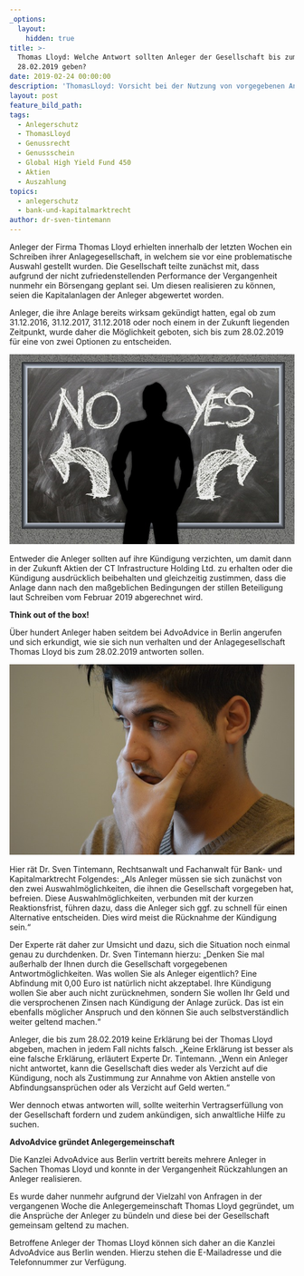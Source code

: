 ```yaml
---
_options:
  layout:
    hidden: true
title: >-
  Thomas Lloyd: Welche Antwort sollten Anleger der Gesellschaft bis zum
  28.02.2019 geben?
date: 2019-02-24 00:00:00
description: 'ThomasLloyd: Vorsicht bei der Nutzung von vorgegebenen Antworten'
layout: post
feature_bild_path:
tags:
  - Anlegerschutz
  - ThomasLloyd
  - Genussrecht
  - Genussschein
  - Global High Yield Fund 450
  - Aktien
  - Auszahlung
topics:
  - anlegerschutz
  - bank-und-kapitalmarktrecht
author: dr-sven-tintemann
---
```


Anleger der Firma Thomas Lloyd erhielten innerhalb der letzten Wochen ein Schreiben ihrer Anlagegesellschaft, in welchem sie vor eine problematische Auswahl gestellt wurden. Die Gesellschaft teilte zun&auml;chst mit, dass aufgrund der nicht zufriedenstellenden Performance der Vergangenheit nunmehr ein B&ouml;rsengang geplant sei. Um diesen realisieren zu k&ouml;nnen, seien die Kapitalanlagen der Anleger abgewertet worden.&nbsp;

Anleger, die ihre Anlage bereits wirksam gek&uuml;ndigt hatten, egal ob zum 31.12.2016, 31.12.2017, 31.12.2018 oder noch einem in der Zukunft liegenden Zeitpunkt, wurde daher die M&ouml;glichkeit geboten, sich bis zum 28.02.2019 f&uuml;r eine von zwei Optionen zu entscheiden.&nbsp;

![Ja oder Nein - Foto Pixabay](/uploads/board-2084774-640-1.jpg "Was sollen Anleger zum 28.02.2019 antworten?")

Entweder die Anleger sollten auf ihre K&uuml;ndigung verzichten, um damit dann in der Zukunft Aktien der CT Infrastructure Holding Ltd. zu erhalten oder die K&uuml;ndigung ausdr&uuml;cklich beibehalten und gleichzeitig zustimmen, dass die Anlage dann nach den ma&szlig;geblichen Bedingungen der stillen Beteiligung laut Schreiben vom Februar 2019 abgerechnet wird.&nbsp;

**Think out of the box!**

&Uuml;ber hundert Anleger haben seitdem bei AdvoAdvice in Berlin angerufen und sich erkundigt, wie sie sich nun verhalten und der Anlagegesellschaft Thomas Lloyd bis zum 28.02.2019 antworten sollen.&nbsp;

![Nachdenklich - Bild Pixabay](/uploads/man-1574124-640.jpg "Think out of the box")

Hier r&auml;t Dr. Sven Tintemann, Rechtsanwalt und Fachanwalt f&uuml;r Bank- und Kapitalmarktrecht Folgendes: „Als Anleger m&uuml;ssen sie sich zun&auml;chst von den zwei Auswahlm&ouml;glichkeiten, die ihnen die Gesellschaft vorgegeben hat, befreien. Diese Auswahlm&ouml;glichkeiten, verbunden mit der kurzen Reaktionsfrist, f&uuml;hren dazu, dass die Anleger sich ggf. zu schnell f&uuml;r einen Alternative entscheiden. Dies wird meist die R&uuml;cknahme der K&uuml;ndigung sein.“

Der Experte r&auml;t daher zur Umsicht und dazu, sich die Situation noch einmal genau zu durchdenken. Dr. Sven Tintemann hierzu: „Denken Sie mal au&szlig;erhalb der Ihnen durch die Gesellschaft vorgegebenen Antwortm&ouml;glichkeiten. Was wollen Sie als Anleger eigentlich? Eine Abfindung mit 0,00 Euro ist nat&uuml;rlich nicht akzeptabel. Ihre K&uuml;ndigung wollen Sie aber auch nicht zur&uuml;cknehmen, sondern Sie wollen Ihr Geld und die versprochenen Zinsen nach K&uuml;ndigung der Anlage zur&uuml;ck. Das ist ein ebenfalls m&ouml;glicher Anspruch und den k&ouml;nnen Sie auch selbstverst&auml;ndlich weiter geltend machen.“

Anleger, die bis zum 28.02.2019 keine Erkl&auml;rung bei der Thomas Lloyd abgeben, machen in jedem Fall nichts falsch. „Keine Erkl&auml;rung ist besser als eine falsche Erkl&auml;rung, erl&auml;utert Experte Dr. Tintemann. „Wenn ein Anleger nicht antwortet, kann die Gesellschaft dies weder als Verzicht auf die K&uuml;ndigung, noch als Zustimmung zur Annahme von Aktien anstelle von Abfindungsanspr&uuml;chen oder als Verzicht auf Geld werten.“

Wer dennoch etwas antworten will, sollte weiterhin Vertragserf&uuml;llung von der Gesellschaft fordern und zudem ank&uuml;ndigen, sich anwaltliche Hilfe zu suchen.&nbsp;

**AdvoAdvice gr&uuml;ndet Anlegergemeinschaft&nbsp;**

Die Kanzlei AdvoAdvice aus Berlin vertritt bereits mehrere Anleger in Sachen Thomas Lloyd und konnte in der Vergangenheit R&uuml;ckzahlungen an Anleger realisieren.&nbsp;

Es wurde daher nunmehr aufgrund der Vielzahl von Anfragen in der vergangenen Woche die Anlegergemeinschaft Thomas Lloyd gegr&uuml;ndet, um die Anspr&uuml;che der Anleger zu b&uuml;ndeln und diese bei der Gesellschaft gemeinsam geltend zu machen.&nbsp;

Betroffene Anleger der Thomas Lloyd k&ouml;nnen sich daher an die Kanzlei AdvoAdvice aus Berlin wenden. Hierzu stehen die E-Mailadresse und die Telefonnummer zur Verf&uuml;gung.